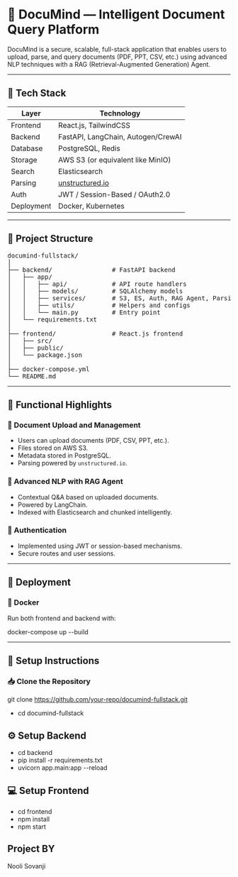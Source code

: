 # 🧠 DocuMind — Intelligent Document Query Platform

DocuMind is a secure, scalable, full-stack application that enables users to upload, parse, and query documents (PDF, PPT, CSV, etc.) using advanced NLP techniques with a RAG (Retrieval-Augmented Generation) Agent.

---

## 🧰 Tech Stack

| Layer      | Technology                                                |
|------------|-----------------------------------------------------------|
| Frontend   | React.js, TailwindCSS                                     |
| Backend    | FastAPI, LangChain, Autogen/CrewAI                        |
| Database   | PostgreSQL, Redis                                         |
| Storage    | AWS S3 (or equivalent like MinIO)                         |
| Search     | Elasticsearch                                             |
| Parsing    | [unstructured.io](https://unstructured.io)               |
| Auth       | JWT / Session-Based / OAuth2.0                            |
| Deployment | Docker, Kubernetes                                        |

---

## 📁 Project Structure

<pre>
documind-fullstack/
│
├── backend/                # FastAPI backend
│   ├── app/
│   │   ├── api/            # API route handlers
│   │   ├── models/         # SQLAlchemy models
│   │   ├── services/       # S3, ES, Auth, RAG Agent, Parsing
│   │   ├── utils/          # Helpers and configs
│   │   └── main.py         # Entry point
│   └── requirements.txt
│
├── frontend/               # React.js frontend
│   ├── src/
│   ├── public/
│   └── package.json
│
├── docker-compose.yml                   
└── README.md
</pre>

---

## 📌 Functional Highlights

### 📄 Document Upload and Management
- Users can upload documents (PDF, CSV, PPT, etc.).
- Files stored on AWS S3.
- Metadata stored in PostgreSQL.
- Parsing powered by `unstructured.io`.

### 🤖 Advanced NLP with RAG Agent
- Contextual Q&A based on uploaded documents.
- Powered by LangChain.
- Indexed with Elasticsearch and chunked intelligently.

### 🔐 Authentication
- Implemented using JWT or session-based mechanisms.
- Secure routes and user sessions.

---

## 🚀 Deployment

### 🐳 Docker
Run both frontend and backend with:

docker-compose up --build



---

## 📎 Setup Instructions

### 📥 Clone the Repository

git clone https://github.com/your-repo/documind-fullstack.git
- cd documind-fullstack



## ⚙️ Setup Backend

- cd backend
- pip install -r requirements.txt
- uvicorn app.main:app --reload


## 💻 Setup Frontend
- cd frontend
- npm install
- npm start

## Project BY
Nooli Sovanji
